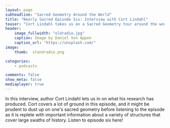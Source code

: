 ```yaml
---
layout: page
subheadline: "Sacred Geometry Around the World"
title: "Nearly Sacred Episode Six: Interview with Cort Lindahl"
teaser: "Cort Lindahl takes us on a Sacred Geometry tour around the world."
header:
    image_fullwidth: "oldradio.jpg"
    caption: Image by Daniel Von Appen
    caption_url: "https://unsplash.com/"
image:
    thumb:  standradio.png

categories:
    - podcasts

comments: false
show_meta: false
mediaplayer: true
---
```


In this interview, author Cort Lindahl lets us in on what his research has 
produced. Cort covers a lot of ground in this episode, and it might be prudent 
to dust up on one's sacred geometry before listening to the episode as it is 
replete with important information about a variety of structures that cover 
large swaths of history. Listen to episode six here!


<audio src="https://ia601501.us.archive.org/16/items/NearlySacred/NearlySacredEpisode6.mp3"></audio>
